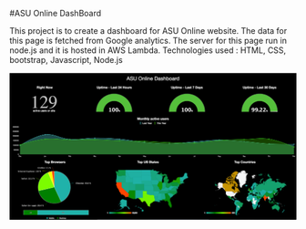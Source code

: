 #ASU Online DashBoard

This project is to create a dashboard for ASU Online website. The data for this page is fetched from Google analytics. The server for this page run in node.js and it is hosted in AWS Lambda. 
Technologies used : HTML, CSS, bootstrap, Javascript, Node.js

![Alt text](/dashboardScreenshot.png?raw=true)

